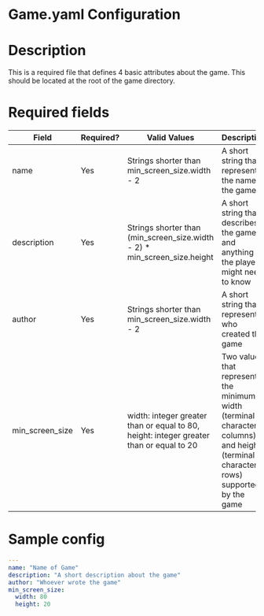 # Game.yaml Configuration

# Description
This is a required file that defines 4 basic attributes about the game. This should be located at the root of the game directory. 

# Required fields
| Field           | Required? | Valid Values                                                                            | Description                                                                                                                         |
|-----------------|-----------|-----------------------------------------------------------------------------------------|-------------------------------------------------------------------------------------------------------------------------------------|
| name            | Yes       | Strings shorter than min_screen_size.width - 2                                          | A short string that represents the name of the game                                                                                 |
| description     | Yes       | Strings shorter than (min_screen_size.width - 2) * min_screen_size.height               | A short string that describes the game and anything the player might need to know                                                   |
| author          | Yes       | Strings shorter than min_screen_size.width - 2                                          | A short string that represents who created the game                                                                                 |
| min_screen_size | Yes       | width: integer greater than or equal to 80, height: integer greater than or equal to 20 | Two values that represent the minimum width (terminal character columns) and height (terminal character rows) supported by the game |

# Sample config
```yaml
---
name: "Name of Game"
description: "A short description about the game"
author: "Whoever wrote the game"
min_screen_size:
  width: 80
  height: 20
```